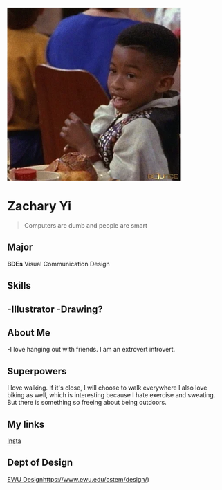 
![Funny Gif](giphy.webp)
# Zachary Yi



> Computers are dumb and people are smart

## Major 
**BDEs** Visual Communication Design 

## Skills 
-Illustrator
-Drawing?
-

## About Me 
-I love hanging out with friends. I am an extrovert introvert. 

## Superpowers 
I love walking. If it's close, I will choose to walk everywhere 
I also love biking as well, which is interesting because I hate exercise and sweating. But there is something so freeing about being outdoors.


## My links 
[Insta](https://instagram.com/schlepticsync) 

## Dept of Design 
[EWU Design](https://https://www.ewu.edu/cstem/design/)https://www.ewu.edu/cstem/design/)
